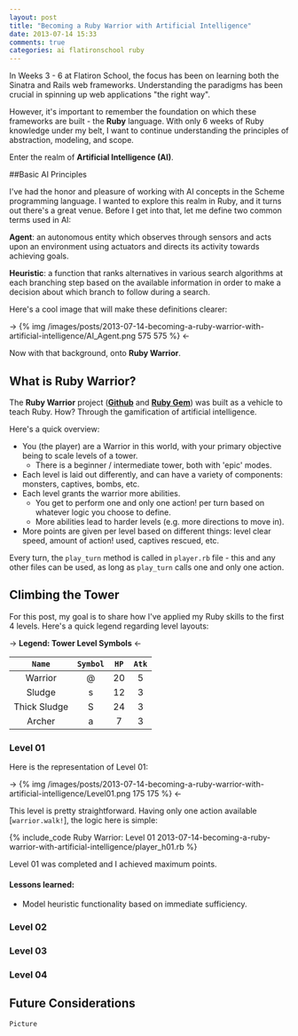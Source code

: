 ```yaml
---
layout: post
title: "Becoming a Ruby Warrior with Artificial Intelligence"
date: 2013-07-14 15:33
comments: true
categories: ai flatironschool ruby
---
```


In Weeks 3 - 6 at Flatiron School, the focus has been on learning both the Sinatra and Rails web frameworks. Understanding the paradigms has been crucial in spinning up web applications "the right way".  

However, it's important to remember the foundation on which these frameworks are built - the **Ruby** language. With only 6 weeks of Ruby knowledge under my belt, I want to continue understanding the principles of abstraction, modeling, and scope.  

Enter the realm of **Artificial Intelligence (AI)**.

##Basic AI Principles

I've had the honor and pleasure of working with AI concepts in the Scheme programming language. I wanted to explore this realm in Ruby, and it turns out there's a great venue. Before I get into that, let me define two common terms used in AI:  

**Agent**: an autonomous entity which observes through sensors and acts upon an environment using actuators and directs its activity towards achieving goals.  

**Heuristic**: a function that ranks alternatives in various search algorithms at each branching step based on the available information in order to make a decision about which branch to follow during a search.  

Here's a cool image that will make these definitions clearer:

-> {% img /images/posts/2013-07-14-becoming-a-ruby-warrior-with-artificial-intelligence/AI_Agent.png 575 575 %} <-

Now with that background, onto **Ruby Warrior**.

## What is Ruby Warrior?

The **Ruby Warrior** project (**[Github](https://github.com/ryanb/ruby-warrior)** and **[Ruby Gem](http://rubygems.org/gems/rubywarrior)**) was built as a vehicle to teach Ruby. How? Through the gamification of artificial intelligence.  

Here's a quick overview:

* You (the player) are a Warrior in this world, with your primary objective being to scale levels of a tower.
	* There is a beginner / intermediate tower, both with 'epic' modes.
* Each level is laid out differently, and can have a variety of components: monsters, captives, bombs, etc. 
* Each level grants the warrior more abilities.
	*	You get to perform one and only one action! per turn based on whatever logic you choose to define.
	* More abilities lead to harder levels (e.g. more directions to move in).
* More points are given per level based on different things: level clear speed, amount of action! used, captives rescued, etc.

Every turn, the `play_turn` method is called in `player.rb` file - this and any other files can be used, as long as `play_turn` calls one and only one action.

## Climbing the Tower

For this post, my goal is to share how I've applied my Ruby skills to the first 4 levels. Here's a quick legend regarding level layouts:

-> **Legend: Tower Level Symbols** <-

|`Name`|`Symbol`|`HP`|`Atk`|
|:-:|:-:|:-:|:-:
|Warrior|@|20|5
|Sludge|s|12|3
|Thick Sludge|S|24|3
|Archer|a|7|3

### Level 01

Here is the representation of Level 01:

-> {% img /images/posts/2013-07-14-becoming-a-ruby-warrior-with-artificial-intelligence/Level01.png 175 175 %} <-

This level is pretty straightforward. Having only one action available [`warrior.walk!`], the logic here is simple:

{% include_code Ruby Warrior: Level 01 2013-07-14-becoming-a-ruby-warrior-with-artificial-intelligence/player_h01.rb %}

Level 01 was completed and I achieved maximum points.  

#### Lessons learned:

* Model heuristic functionality based on immediate sufficiency.

### Level 02


### Level 03


### Level 04



## Future Considerations

	Picture